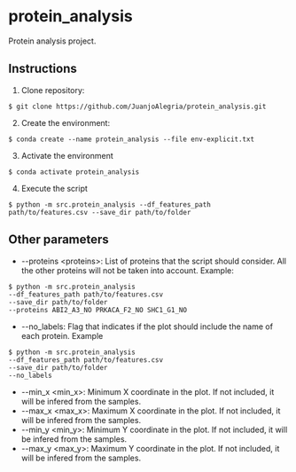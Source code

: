 # protein_analysis
Protein analysis project.

Instructions
------------

1. Clone repository:
```
$ git clone https://github.com/JuanjoAlegria/protein_analysis.git
```

2. Create the environment:
```
$ conda create --name protein_analysis --file env-explicit.txt
```

3. Activate the environment
```
$ conda activate protein_analysis
```

4. Execute the script

```
$ python -m src.protein_analysis --df_features_path path/to/features.csv --save_dir path/to/folder
```

Other parameters
----------------

- --proteins \<proteins\>: List of proteins that the script should consider. All the other proteins will not be taken into account. Example:

```
$ python -m src.protein_analysis
--df_features_path path/to/features.csv
--save_dir path/to/folder
--proteins ABI2_A3_NO PRKACA_F2_NO SHC1_G1_NO
```

- --no_labels: Flag that indicates if the plot should include the name of each protein. Example
```
$ python -m src.protein_analysis
--df_features_path path/to/features.csv
--save_dir path/to/folder
--no_labels
```

- --min_x \<min_x\>: Minimum X coordinate in the plot. If not included, it will be infered from the samples.
- --max_x \<max_x\>: Maximum X coordinate in the plot. If not included, it will be infered from the samples.
- --min_y \<min_y\>: Minimum Y coordinate in the plot. If not included, it will be infered from the samples.
- --max_y \<max_y\>: Maximum Y coordinate in the plot. If not included, it will be infered from the samples.



